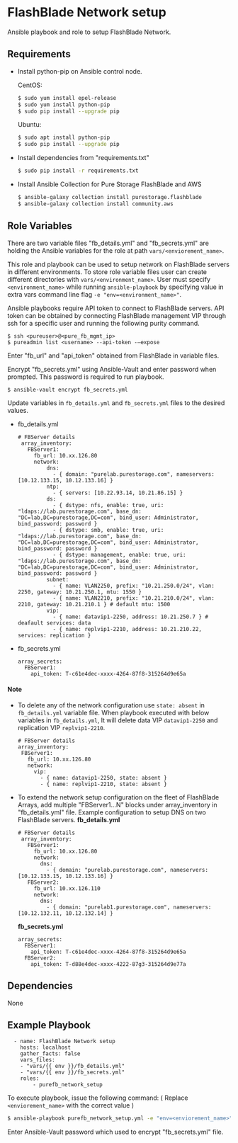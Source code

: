 FlashBlade Network setup
=========

Ansible playbook and role to setup FlashBlade Network.

Requirements
------------

* Install python-pip on Ansible control node.

  CentOS:
    ```bash
    $ sudo yum install epel-release
    $ sudo yum install python-pip
    $ sudo pip install --upgrade pip
    ```
  Ubuntu:
    ```bash
    $ sudo apt install python-pip
    $ sudo pip install --upgrade pip
    ```

* Install dependencies from "requirements.txt"
    ```bash
    $ sudo pip install -r requirements.txt 
    ```
* Install Ansible Collection for Pure Storage FlashBlade and AWS
    ```bash
    $ ansible-galaxy collection install purestorage.flashblade
    $ ansible-galaxy collection install community.aws
    ```

Role Variables
--------------

There are two variable files "fb_details.yml" and "fb_secrets.yml" are holding the Ansible variables for the role at path `vars/<enviorement_name>`. 

This role and playbook can be used to setup network on FlashBlade servers in different environments. To store role variable files user can create different directories with `vars/<environment_name>`. User must specify `<environment_name>` while running `ansible-playbook` by specifying value in extra vars command line flag `-e "env=<environment_name>"`.

Ansible playbooks require API token to connect to FlashBlade servers. API token can be obtained by connecting FlashBlade management VIP through ssh for a specific user and running the following purity command.
   ```
   $ ssh <pureuser>@<pure_fb_mgmt_ip>
   $ pureadmin list <username> --api-token -–expose
   ```
Enter "fb_url" and "api_token" obtained from FlashBlade in variable files.

Encrypt "fb_secrets.yml" using Ansible-Vault and enter password when prompted. This password is required to run playbook.
```
$ ansible-vault encrypt fb_secrets.yml
```

Update variables in `fb_details.yml` and `fb_secrets.yml` files to the desired values.

* fb_details.yml
   ```
   # FBServer details
    array_inventory:               
      FBServer1:
        fb_url: 10.xx.126.80
        network:
            dns: 
              - { domain: "purelab.purestorage.com", nameservers: [10.12.133.15, 10.12.133.16] } 
            ntp: 
              - { servers: [10.22.93.14, 10.21.86.15] }   
            ds:                           
              - { dstype: nfs, enable: true, uri: "ldaps://lab.purestorage.com", base_dn: "DC=lab,DC=purestorage,DC=com", bind_user: Administrator, bind_password: password } 
              - { dstype: smb, enable: true, uri: "ldaps://lab.purestorage.com", base_dn: "DC=lab,DC=purestorage,DC=com", bind_user: Administrator, bind_password: password } 
              - { dstype: management, enable: true, uri: "ldaps://lab.purestorage.com", base_dn: "DC=lab,DC=purestorage,DC=com", bind_user: Administrator, bind_password: password }   
            subnet: 
              - { name: VLAN2250, prefix: "10.21.250.0/24", vlan: 2250, gateway: 10.21.250.1, mtu: 1550 }
              - { name: VLAN2210, prefix: "10.21.210.0/24", vlan: 2210, gateway: 10.21.210.1 } # default mtu: 1500
            vip: 
              - { name: datavip1-2250, address: 10.21.250.7 } # deafault services: data
              - { name: replvip1-2210, address: 10.21.210.22, services: replication }                               
    ```

* fb_secrets.yml
    ```
    array_secrets:               
      FBServer1:
        api_token: T-c61e4dec-xxxx-4264-87f8-315264d9e65a
    ```
#### Note
 * To delete any of the network configuration use `state: absent` in `fb_details.yml` variable file. When playbook executed with below variables in `fb_details.yml`, It will delete data VIP `datavip1-2250` and replication VIP `replvip1-2210`.
     ```
   # FBServer details
    array_inventory:               
      FBServer1:
        fb_url: 10.xx.126.80
        network:
          vip: 
            - { name: datavip1-2250, state: absent }
            - { name: replvip1-2210, state: absent }                               
    ```
 * To extend the network setup configuration on the fleet of FlashBlade Arrays, add multiple "FBServer1...N" blocks under array_inventory in "fb_details.yml" file.
 Example configuration to setup DNS on two FlashBlade servers.
   **fb_details.yml**
   ```
   # FBServer details
    array_inventory:               
      FBServer1:
        fb_url: 10.xx.126.80
        network:
          dns: 
            - { domain: "purelab.purestorage.com", nameservers: [10.12.133.15, 10.12.133.16] } 
      FBServer2:
        fb_url: 10.xx.126.110
        network:
          dns: 
            - { domain: "purelab1.purestorage.com", nameservers: [10.12.132.11, 10.12.132.14] } 
    ```
    **fb_secrets.yml**
    
    ```
    array_secrets:               
      FBServer1:
        api_token: T-c61e4dec-xxxx-4264-87f8-315264d9e65a
      FBServer2:
        api_token: T-d88e4dec-xxxx-4222-87g3-315264d9e77a
    ```
Dependencies
------------

None

Example Playbook
----------------

      - name: FlashBlade Network setup
        hosts: localhost
        gather_facts: false
        vars_files:
        - "vars/{{ env }}/fb_details.yml"
        - "vars/{{ env }}/fb_secrets.yml"
        roles:
            - purefb_network_setup

To execute playbook, issue the following command:
( Replace `<enviorement_name>` with the correct value )
   ```bash
   $ ansible-playbook purefb_network_setup.yml -e "env=<enviorement_name>" --ask-vault-pass
   ```
Enter Ansible-Vault password which used to encrypt "fb_secrets.yml" file.
